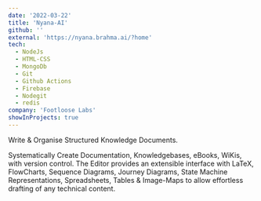 ```yaml
---
date: '2022-03-22'
title: 'Nyana-AI'
github: ''
external: 'https://nyana.brahma.ai/?home'
tech:
  - NodeJs
  - HTML-CSS
  - MongoDb
  - Git
  - Github Actions
  - Firebase
  - Nodegit
  - redis
company: 'Footloose Labs'
showInProjects: true
---
```


Write & Organise Structured Knowledge Documents.

Systematically Create Documentation, Knowledgebases, eBooks, WiKis, with version control. The Editor provides an extensible interface with LaTeX, FlowCharts, Sequence Diagrams, Journey Diagrams, State Machine Representations, Spreadsheets, Tables & Image-Maps to allow effortless drafting of any technical content.
